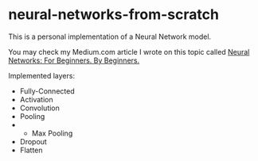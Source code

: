 # neural-networks-from-scratch
This is a personal implementation of a Neural Network model.

You may check my Medium.com article I wrote on this topic called [Neural Networks: For Beginners. By Beginners.](https://towardsdatascience.com/neural-networks-for-beginners-by-beginners-6bfc002e13a2)

Implemented layers:
- Fully-Connected
- Activation
- Convolution
- Pooling
- - Max Pooling
- Dropout
- Flatten
